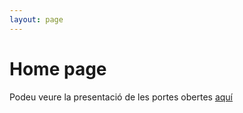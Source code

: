 ```yaml
---
layout: page
---
```

# Home page
Podeu veure la presentació de les portes obertes [aquí](https://docs.google.com/presentation/d/1GNQwE1nr2_pE8NxmzVQpj2w9iqTdMX09h5izpbslijA/edit?usp=sharing)